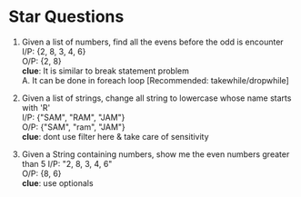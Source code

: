 # Star Questions

1. Given a list of numbers, find all the evens before the odd is encounter <br>
   I/P: {2, 8, 3, 4, 6} <br>
   O/P: {2, 8} <br>
**clue**: It is similar to break statement problem <br>
A. It can be done in foreach loop [Recommended: takewhile/dropwhile]

2. Given a list of strings, change all string to lowercase whose name starts with 'R' <br>
   I/P: {"SAM", "RAM", "JAM"} <br>
   O/P: {"SAM", "ram", "JAM"} <br>
**clue**: dont use filter here & take care of sensitivity

3. Given a String containing numbers, show me the even numbers greater than 5
   I/P: "2, 8, 3, 4, 6" <br>
   O/P: {8, 6} <br>
**clue**: use optionals

